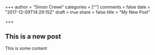+++
author = "Simon Crewe"
categories = [""]
comments = false
date = "2017-12-09T14:29:15Z"
draft = true
share = false
title = "My New Post"

+++
## This is a new post

This is some content